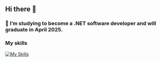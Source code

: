 ## Hi there 👋
### 🌱 I’m studying to become a .NET software developer and will graduate in April 2025.
### My skills
[![My Skills](https://skillicons.dev/icons?i=dotnet,cs,js,html,css,react,bootstrap,materialui,ts)](https://skillicons.dev)

<!--
**feliciamuller/feliciamuller** is a ✨ _special_ ✨ repository because its `README.md` (this file) appears on your GitHub profile.

Here are some ideas to get you started:

- 🔭 I’m currently working on ...
- 🌱 I’m currently learning ...
- 👯 I’m looking to collaborate on ...
- 🤔 I’m looking for help with ...
- 💬 Ask me about ...
- 📫 How to reach me: ...
- 😄 Pronouns: ...
- ⚡ Fun fact: ...
-->
